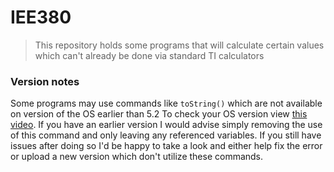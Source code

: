 # IEE380
> This repository holds some programs that will calculate certain values which can't already be done via standard TI calculators

### Version notes
  Some programs may use commands like ``toString()`` which are not available on version of the OS earlier than 5.2
  To check your OS version view [this video](https://www.youtube.com/watch?v=SIN1ESNRMfc).
  If you have an earlier version I would advise simply removing the use of this command and only leaving any referenced variables.
  If you still have issues after doing so I'd be happy to take a look and either help fix the error or upload a new version which don't utilize these commands.

  
